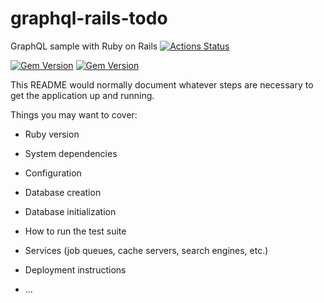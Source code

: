 # graphql-rails-todo

GraphQL sample with Ruby on Rails
[![Actions Status](https://github.com/{owner}/{repo}/workflows/{workflow_name}/badge.svg)](https://github.com/{owner}/{repo}/actions)

[![Gem Version](https://badge.fury.io/rb/rails.svg)](https://badge.fury.io/rb/rails)
[![Gem Version](https://badge.fury.io/rb/graphql.svg)](https://badge.fury.io/rb/graphql)

This README would normally document whatever steps are necessary to get the
application up and running.

Things you may want to cover:

* Ruby version

* System dependencies

* Configuration

* Database creation

* Database initialization

* How to run the test suite

* Services (job queues, cache servers, search engines, etc.)

* Deployment instructions

* ...
